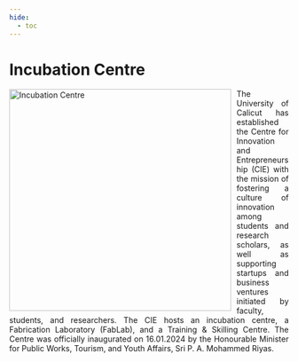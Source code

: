 ```yaml
---
hide:
  - toc
---
```





# Incubation Centre

<div style="float: left; margin-right: 10px;">
  <img src="../images/inc_1.jpg" alt="Incubation Centre" width="400">
</div>

<div style="text-align: justify;">
The University of Calicut has established the Centre for Innovation and Entrepreneurship (CIE) with the mission 
of fostering a culture of innovation among students and research scholars, as well as supporting startups and 
business ventures initiated by faculty, students, and researchers. The CIE hosts an incubation centre, 
a Fabrication Laboratory (FabLab), and a Training & Skilling Centre. The Centre was officially inaugurated 
on 16.01.2024 by the Honourable Minister for Public Works, Tourism, and Youth Affairs, Sri P. A. Mohammed Riyas.


</div>

